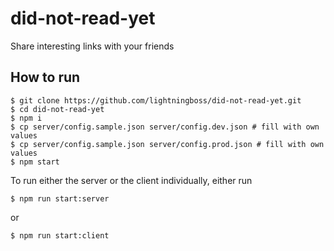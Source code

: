 # did-not-read-yet

Share interesting links with your friends

## How to run

```
$ git clone https://github.com/lightningboss/did-not-read-yet.git
$ cd did-not-read-yet
$ npm i
$ cp server/config.sample.json server/config.dev.json # fill with own values
$ cp server/config.sample.json server/config.prod.json # fill with own values
$ npm start
```

To run either the server or the client individually, either run

```
$ npm run start:server
```

or

```
$ npm run start:client
```
